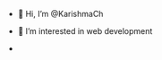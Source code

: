 - 👋 Hi, I’m @KarishmaCh
- 👀 I’m interested in web development

- 

<!---
KarishmaCh/KarishmaCh is a ✨ special ✨ repository because its `README.md` (this file) appears on your GitHub profile.
You can click the Preview link to take a look at your changes.
--->
